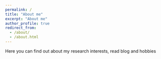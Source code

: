 ```yaml
---
permalink: /
title: "About me"
excerpt: "About me"
author_profile: true
redirect_from: 
  - /about/
  - /about.html
---
```


Here you can find out about my research interests, read blog and hobbies    



